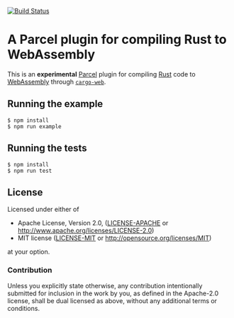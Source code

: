 [![Build Status](https://api.travis-ci.org/koute/parcel-plugin-cargo-web.svg)](https://travis-ci.org/koute/parcel-plugin-cargo-web)

# A Parcel plugin for compiling Rust to WebAssembly

This is an **experimental** [Parcel] plugin for compiling [Rust] code to [WebAssembly]
through [`cargo-web`].

[Parcel]: https://parceljs.org/
[Rust]: https://www.rust-lang.org/en-US/
[WebAssembly]: http://webassembly.org/
[`cargo-web`]: https://github.com/koute/cargo-web/

## Running the example

    $ npm install
    $ npm run example
    
## Running the tests

    $ npm install
    $ npm run test

## License

Licensed under either of

  * Apache License, Version 2.0, ([LICENSE-APACHE](LICENSE-APACHE) or http://www.apache.org/licenses/LICENSE-2.0)
  * MIT license ([LICENSE-MIT](LICENSE-MIT) or http://opensource.org/licenses/MIT)

at your option.

### Contribution

Unless you explicitly state otherwise, any contribution intentionally submitted
for inclusion in the work by you, as defined in the Apache-2.0 license, shall be
dual licensed as above, without any additional terms or conditions.
